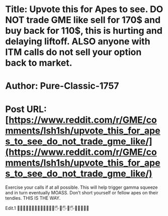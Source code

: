 # Title: Upvote this for Apes to see. DO NOT trade GME like sell for 170$ and buy back for 110$, this is hurting and delaying liftoff. ALSO anyone with ITM calls do not sell your option back to market.
# Author: Pure-Classic-1757
# Post URL: [https://www.reddit.com/r/GME/comments/lsh1sh/upvote_this_for_apes_to_see_do_not_trade_gme_like/](https://www.reddit.com/r/GME/comments/lsh1sh/upvote_this_for_apes_to_see_do_not_trade_gme_like/)


Exercise your calls if at all possible. This will help trigger gamma squeeze and in turn eventually MOASS. Don’t short yourself or fellow apes on their tendies. THIS IS THE WAY.

Edit.1 🚀🚀🚀🚀🚀🚀🚀🚀🚀🚀🚀🚀💎🖐💎🖐💎🖐🚀🚀🚀🚀🚀
